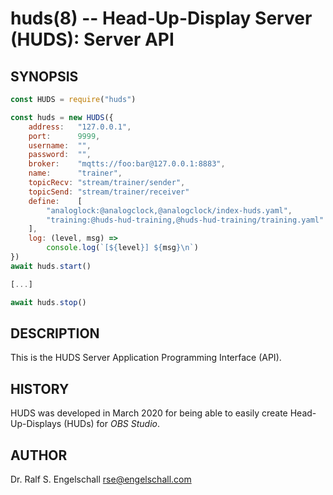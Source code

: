 
# huds(8) -- Head-Up-Display Server (HUDS): Server API

## SYNOPSIS

```js
const HUDS = require("huds")

const huds = new HUDS({
    address:   "127.0.0.1",
    port:      9999,
    username:  "",
    password:  "",
    broker:    "mqtts://foo:bar@127.0.0.1:8883",
    name:      "trainer",
    topicRecv: "stream/trainer/sender",
    topicSend: "stream/trainer/receiver"
    define:    [
        "analoglock:@analogclock,@analogclock/index-huds.yaml",
        "training:@huds-hud-training,@huds-hud-training/training.yaml"
    ],
    log: (level, msg) =>
        console.log(`[${level}] ${msg}\n`)
})
await huds.start()

[...]

await huds.stop()
```

## DESCRIPTION

This is the HUDS Server Application Programming Interface (API).

## HISTORY

HUDS was developed in March 2020 for being able
to easily create Head-Up-Displays (HUDs) for *OBS Studio*.

## AUTHOR

Dr. Ralf S. Engelschall <rse@engelschall.com>

